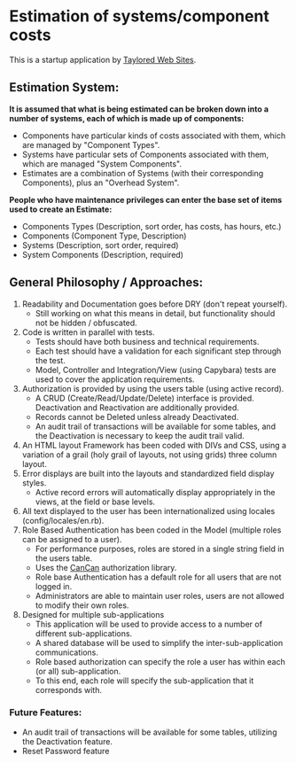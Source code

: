 # Estimation of systems/component costs #

This is a startup application by [Taylored Web Sites](http://www.tayloredwebsites.com).

## Estimation System: ##

__It is assumed that what is being estimated can be broken down into a number of systems, each of which is made up of components:__

* Components have particular kinds of costs associated with them, which are managed by "Component Types".
* Systems have particular sets of Components associated with them, which are managed "System Components".
* Estimates are a combination of Systems (with their corresponding Components), plus an "Overhead System".

__People who have maintenance privileges can enter the base set of items used to create an Estimate:__

* Components Types (Description, sort order, has costs, has hours, etc.)
* Components (Component Type, Description)
* Systems (Description, sort order, required)
* System Components (Description, required)

## General Philosophy / Approaches: ##

1. Readability and Documentation goes before DRY (don't repeat yourself).
	* Still working on what this means in detail, but functionality should not be hidden / obfuscated.
2. Code is written in parallel with tests.
	* Tests should have both business and technical requirements.
	* Each test should have a validation for each significant step through the test.
	* Model, Controller and Integration/View (using Capybara) tests are used to cover the application requirements.
3. Authorization is provided by using the users table (using active record).
	* A CRUD (Create/Read/Update/Delete) interface is provided.  Deactivation and Reactivation are additionally provided.
	* Records cannot be Deleted unless already Deactivated.
	* An audit trail of transactions will be available for some tables, and the Deactivation is necessary to keep the audit trail valid.
4. An HTML layout Framework has been coded with DIVs and CSS, using a variation of a grail (holy grail of layouts, not using grids) three column layout.
5. Error displays are built into the layouts and standardized field display styles.
	* Active record errors will automatically display appropriately in the views, at the field or base levels.
6. All text displayed to the user has been internationalized using locales (config/locales/en.rb).
7. Role Based Authentication has been coded in the Model (multiple roles can be assigned to a user).
	* For performance purposes, roles are stored in a single string field in the users table.
	* Uses the  [CanCan](https://github.com/ryanb/cancan) authorization library.
	* Role base Authentication has a default role for all users that are not logged in.
	* Administrators are able to maintain user roles, users are not allowed to modify their own roles.
8. Designed for multiple sub-applications
	* This application will be used to provide access to a number of different sub-applications.
	* A shared database will be used to simplify the inter-sub-application communications.
	* Role based authorization can specify the role a user has within each (or all) sub-application.
	* To this end, each role will specify the sub-application that it corresponds with.

### Future Features: ###

* An audit trail of transactions will be available for some tables, utilizing the Deactivation feature.
* Reset Password feature
